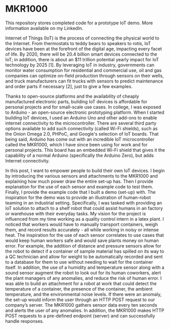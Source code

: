 # MKR1000

This repository stores completed code for a prototype IoT demo. More information available on my LinkedIn.

Internet of Things (IoT) is the process of connecting the physical world to the Internet. From thermostats to teddy bears to speakers to rotis, IoT devices have been at the forefront of the digital age, impacting every facet of life. By 2020, there will be 20.4 billion smart devices connected to the IoT; in addition, there is about an $11 trillion potential yearly impact for IoT technology by 2025 [1]. By leveraging IoT in industry, governments can monitor water consumption for residential and commercial use, oil and gas companies can optimize on-field production through sensors on their wells, and truck manufacturers can fit trucks with sensors to predict maintenance and order parts if necessary [2], just to give a few examples. 

Thanks to open-source platforms and the availability of cheaply manufactured electronic parts, building IoT devices is affordable for personal projects and for small-scale use cases. In college, I was exposed to Arduino - an open-source electronic prototyping platform. When I started building IoT devices, I used an Arduino Uno and other add-ons to enable internet connectivity to the microcontroller. There are several third party options available to add such connectivity (called Wi-Fi shields), such as the Onion Omega 2.0, PHPoC, and Google's selection of IoT boards. That being said, Arduino has come out with an incredible IoT microcontroller called the MKR1000, which I have since been using for work and for personal projects. This board has an embedded Wi-Fi shield that gives it the capability of a normal Arduino (specifically the Arduino Zero), but adds Internet connectivity. 

In this post, I want to empower people to build their own IoT devices. I begin by introducing the various sensors and attachments to the MKR1000 and explaining how much power draw the entire set-up has. Then I provide explanation for the use of each sensor and example code to test them. Finally, I provide the example code that I built a demo (set-up) with. The inspiration for the demo was to provide an illustration of human-robot teaming in an industrial setting. Specifically, I was tasked with providing an IoT solution to attach to a shelf robot that could assist humans in an factory or warehouse with their everyday tasks. My vision for the project is influenced from my time working as a quality control intern in a latex plant. I noticed that workers would have to manually transport containers, weigh them, and record results accurately - all while working in noisy or intense heat. The inspiration for the use of each sensor correlates to use cases that would keep human workers safe and would save plants money on human error. For example, the addition of distance and pressure sensors allow for the robot to detect if a container of sample material has spilled on its way to a QC technician and allow for weight to be automatically recorded and sent to a database for them to use without needing to wait for the container itself. In addition, the use of a humidity and temperature sensor along with a sound sensor augment the robot to look out for its human coworkers, alert the plant managers of any anomalies, and reduce the risk of human error. I was able to build an attachment for a robot at work that could detect the temperature of a container, the presence of the container, the ambient temperature, and the environmental noise levels. If there were an anomaly, the set-up would inform the user through an HTTP POST request to our company’s server. The MKR1000 gathers sensor data every ten seconds and alerts the user of any anomalies. In addition, the MKR1000 makes HTTP POST requests to a pre-defined endpoint (server) and can successfully handle responses. 
